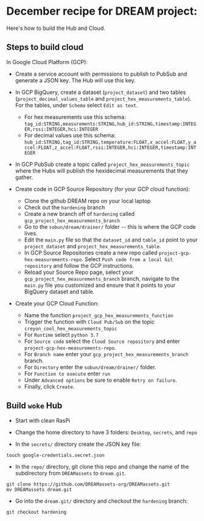 # December recipe for DREAM project: 
Here's how to build the Hub and Cloud. 

## Steps to build cloud
In Google Cloud Platform (GCP):

* Create a service account with permissions to publish to PubSub and generate a JSON key.  The Hub will use this key.

* In GCP BigQuery, create a dataset (`project_dataset`) and two tables (`project_decimal_values_table` and `project_hex_measurements_table`).  For the tables, under `Schema` select `Edit as text`. 
  * For hex measurements use this schema: `tag_id:STRING,measurements:STRING,hub_id:STRING,timestamp:INTEGER,rssi:INTEGER,hci:INTEGER`
  * For decimal values use this schema: `hub_id:STRING,tag_id:STRING,temperature:FLOAT,x_accel:FLOAT,y_accel:FLOAT,z_accel:FLOAT,rssi:INTEGER,hci:INTEGER,timestamp:INTEGER`


* In GCP PubSub create a topic called `project_hex_measurements_topic` where the Hubs will publish the hexidecimal measurements that they gather. 

* Create code in GCP Source Repository (for your GCP cloud function):
  * Clone the github DREAM repo on your local laptop
  * Check out the `hardening` branch 
  * Create a new branch off of `hardening` called `gcp_project_hex_measurements_branch`
  * Go to the `sobun/dream/drainer/` folder -- this is where the GCP code lives.
  * Edit the `main.py` file so that the `dataset_id` and `table_id` point to your `project_dataset` and `project_hex_measurements_table`.      
  * In GCP Source Repositories create a new repo called `project-gcp-hex-measurements-repo`. Select `Push code from a local Git repository` and follow the GCP instructions.
  * Reload your Source Repo page, select your `gcp_project_hex_measurements_branch` branch, navigate to the `main.py` file you customized and ensure that it points to your BigQuery dataset and table.

* Create your GCP Cloud Function:
  * Name the function `project_gcp_hex_measurements_function`  
  * Trigger the function with `Cloud Pub/Sub` on the topic `creyon_cool_hex_measurements_topic`
  * For `Runtime` select `python 3.7` 
  * For `Source code` select the `Cloud Source repository` and enter `project-gcp-hex-measurements-repo`.
  * For `Branch name` enter your `gcp_project_hex_measurements_branch` branch.
  * For `Directory` enter the `sobun/dream/drainer/` folder.  
  * For `Function to execute` enter `run`
  * Under `Advanced options` be sure to enable `Retry on failure`.
  * Finally, click `Create`. 


## Build `woke` Hub 

* Start with clean RasPi

* Change the home directory to have 3 folders: `Desktop`, `secrets`, and `repo`

* In the `secrets/` directory create the JSON key file:

```
touch google-credentials.secret.json
```

* In the `repo/` directory, git clone this repo and change the name of the subdirectory from `DREAMassets` to `dream.git`.

```
git clone https://github.com/DREAMassets-org/DREAMassets.git
mv DREAMassets dream.git
```

* Go into the `dream.git/` directory and checkout the `hardening` branch:

```
git checkout hardening
```

